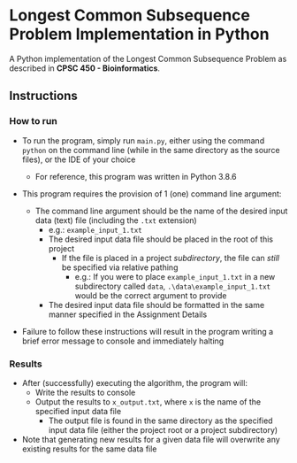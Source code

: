 # Longest Common Subsequence Problem Implementation in Python

A Python implementation of the Longest Common Subsequence Problem as described in **CPSC 450 - Bioinformatics**.

## Instructions

### How to run

- To run the program, simply run `main.py`, either using the command `python` on the command line (while in the same directory as the source files), or the IDE of your choice
	- For reference, this program was written in Python 3.8.6

- This program requires the provision of 1 (one) command line argument:
	- The command line argument should be the name of the desired input data (text) file (including the `.txt` extension)
    	- e.g.: `example_input_1.txt`
		- The desired input data file should be placed in the root of this project
    		- If the file is placed in a project *subdirectory*, the file can *still* be specified via relative pathing
            	- e.g.: If you were to place `example_input_1.txt` in a new subdirectory called `data`, `.\data\example_input_1.txt` would be the correct argument to provide
      	- The desired input data file should be formatted in the same manner specified in the Assignment Details

- Failure to follow these instructions will result in the program writing a brief error message to console and immediately halting

### Results

- After (successfully) executing the algorithm, the program will:
	- Write the results to console
	- Output the results to `x_output.txt`, where `x` is the name of the specified input data file
		- The output file is found in the same directory as the specified input data file (either the project root or a project subdirectory)
- Note that generating new results for a given data file will overwrite any existing results for the same data file
